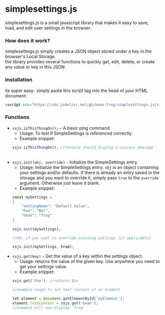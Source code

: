 # simplesettings.js
simplesettings.js is a small javascript library that makes it easy to save, load, and edit user settings in the browser.

### How does it work?
simplesettings.js simply creates a JSON object stored under a key in the browser's Local Storage. <br>
the library provides several functions to quickly get, edit, delete, or create any value or key in this JSON.

### Installation
its super easy- simply paste this script tag into the head of your HTML document: <br>
```html
<script src="https://cdn.jsdelivr.net/gh/bean-frog/simplesettings.js/simplesettings.js"></script>
```

### Functions
- `ssjs.isThisThingOn();` - A basic ping command.<br> 
    - Usage: To test if SimpleSettings is referenced correctly.
    - Example snippet:
    ```javascript
    ssjs.isThisThingOn(); //Console should display a success message
    ```
    <br>
- `ssjs.init(obj, override)` - Initialize the SimpleSettings entry. 
    - Usage: Initialize the SimpleSettings entry. `obj` is an object containing your settings and/or defaults. If there is already an entry saved in the storage and you want to override it, simply pass `true` to the `override` argument. Otherwise just leave it blank.
    - Example snippet: 
    ```javascript
    const mySettings = `
    {
        "settingName": "Default Value",
        "Foo": "Bar",
        "bean": "frog" 
    }
    `
    ssjs.init(mySettings);

    //OR, if you want to override existing settings (if applicable)

    ssjs.init(mySettings, true);
    ```
- `ssjs.get(key)` - Get the value of a key within the settings object.
    - Usage: returns the value of the given key. Use anywhere you need to get your settings value.
    - Example snippet:
    ```javascript
    ssjs.get('Foo'); //returns Bar

    //example usage to set text content of an element

    let element = document.getElementById('myElement');
    element.textContent = ssjs.get('bean');
    //element will now display 'frog'
    ```
